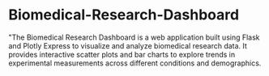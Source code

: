 # Biomedical-Research-Dashboard
"The Biomedical Research Dashboard is a web application built using Flask and Plotly Express to visualize and analyze biomedical research data. It provides interactive scatter plots and bar charts to explore trends in experimental measurements across different conditions and demographics.

